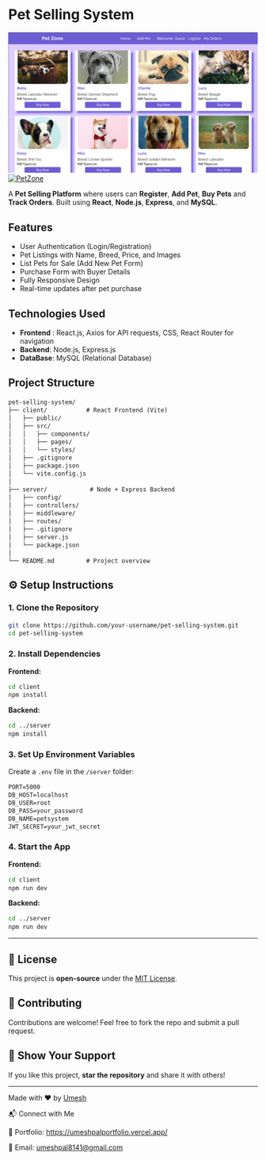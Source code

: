 # Pet Selling System

![PetZone Banner](./client/src/assets/PetZone.png)
[![PetZone](https://img.shields.io/badge/PetZone-Live--Demo-blue)](https://pet-selling-system.vercel.app/)

A **Pet Selling Platform** where users can **Register**, **Add Pet**, **Buy Pets** and **Track Orders**. Built using **React**, **Node.js**, **Express**, and **MySQL**.

## Features

- User Authentication (Login/Registration)
- Pet Listings with Name, Breed, Price, and Images
- List Pets for Sale (Add New Pet Form)
- Purchase Form with Buyer Details
- Fully Responsive Design
- Real-time updates after pet purchase

## Technologies Used

- **Frontend** : React.js, Axios for API requests, CSS, React Router for navigation
- **Backend**: Node.js, Express.js
- **DataBase**: MySQL (Relational Database)

## Project Structure

```
pet-selling-system/
├── client/           # React Frontend (Vite)
│   ├── public/
│   ├── src/
│   │   ├── components/
│   │   ├── pages/
│   │   └── styles/
│   ├── .gitignore
│   ├── package.json
│   └── vite.config.js
│
├── server/            # Node + Express Backend
│   ├── config/
│   ├── controllers/
│   ├── middleware/
│   ├── routes/
│   ├── .gitignore
│   ├── server.js
│   └── package.json
│
└── README.md         # Project overview
```

## ⚙️ Setup Instructions

### 1. Clone the Repository

```bash
git clone https://github.com/your-username/pet-selling-system.git
cd pet-selling-system
```

### 2. Install Dependencies

**Frontend:**

```bash
cd client
npm install
```

**Backend:**

```bash
cd ../server
npm install
```

### 3. Set Up Environment Variables

Create a `.env` file in the `/server` folder:

```env
PORT=5000
DB_HOST=localhost
DB_USER=root
DB_PASS=your_password
DB_NAME=petsystem
JWT_SECRET=your_jwt_secret
```

### 4. Start the App

**Frontend:**

```bash
cd client
npm run dev
```

**Backend:**

```bash
cd ../server
npm run dev
```

---

## 📜 License

This project is **open-source** under the [MIT License](LICENSE).

## 🤝 Contributing

Contributions are welcome! Feel free to fork the repo and submit a pull request.

## 🌟 Show Your Support

If you like this project, **star the repository** and share it with others!

---

Made with ❤️ by [Umesh](https://github.com/72umesh)

📬 Connect with Me

💼 Portfolio: https://umeshpalportfolio.vercel.app/

📧 Email: umeshpal8141@gmail.com
